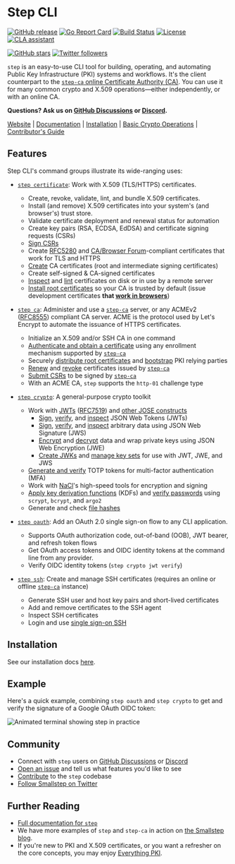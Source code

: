 # Step CLI

[![GitHub release](https://img.shields.io/github/release/smallstep/cli.svg)](https://github.com/smallstep/cli/releases)
[![Go Report Card](https://goreportcard.com/badge/github.com/smallstep/cli)](https://goreportcard.com/report/github.com/smallstep/cli)
[![Build Status](https://github.com/smallstep/cli/actions/workflows/test.yml/badge.svg)](https://github.com/smallstep/cli)
[![License](https://img.shields.io/badge/License-Apache%202.0-blue.svg)](https://opensource.org/licenses/Apache-2.0)
[![CLA assistant](https://cla-assistant.io/readme/badge/smallstep/cli)](https://cla-assistant.io/smallstep/cli)

[![GitHub stars](https://img.shields.io/github/stars/smallstep/cli.svg?style=social)](https://github.com/smallstep/cli/stargazers)
[![Twitter followers](https://img.shields.io/twitter/follow/smallsteplabs.svg?label=Follow&style=social)](https://twitter.com/intent/follow?screen_name=smallsteplabs)

`step` is an easy-to-use CLI tool for building, operating, and automating Public Key Infrastructure (PKI) systems and workflows.
It's the client counterpart to the [`step-ca` online Certificate Authority (CA)](https://github.com/smallstep/certificates).
You can use it for many common crypto and X.509 operations—either independently, or with an online CA.

**Questions? Ask us on [GitHub Discussions](https://github.com/smallstep/certificates/discussions) or [Discord](https://bit.ly/step-discord).**

[Website](https://smallstep.com) |
[Documentation](https://smallstep.com/docs/step-cli) |
[Installation](https://smallstep.com/docs/step-cli/installation) |
[Basic Crypto Operations](https://smallstep.com/docs/step-cli/basic-crypto-operations) |
[Contributor's Guide](./docs/CONTRIBUTING.md)

## Features

Step CLI's command groups illustrate its wide-ranging uses:

- [`step certificate`](https://smallstep.com/docs/step-cli/reference/certificate/): Work with X.509 (TLS/HTTPS) certificates.
  - Create, revoke, validate, lint, and bundle X.509 certificates.
  - Install (and remove) X.509 certificates into your system's (and browser's) trust store.
  - Validate certificate deployment and renewal status for automation
  - Create key pairs (RSA, ECDSA, EdDSA) and certificate signing requests (CSRs)
  - [Sign CSRs](https://smallstep.com/docs/step-cli/reference/certificate/sign/)
  - Create [RFC5280](https://tools.ietf.org/html/rfc5280) and [CA/Browser Forum](https://cabforum.org/baseline-requirements-documents/)-compliant certificates that work for TLS and HTTPS
  - [Create](https://smallstep.com/docs/step-cli/reference/certificate/create/) CA certificates (root and intermediate signing certificates)
  - Create self-signed & CA-signed certificates
  - [Inspect](https://smallstep.com/docs/step-cli/reference/certificate/inspect/) and [lint](https://smallstep.com/docs/step-cli/reference/certificate/lint/) certificates on disk or in use by a remote server
  - [Install root certificates](https://smallstep.com/docs/step-cli/reference/certificate/install/) so your CA is trusted by default (issue development certificates **that [work in browsers](https://smallstep.com/blog/step-v0-8-6-valid-HTTPS-certificates-for-dev-pre-prod.html)**)

- [`step ca`](https://smallstep.com/docs/step-cli/reference/ca/): Administer and use a [`step-ca`](https://github.com/smallstep/certificates) server, or any ACMEv2 ([RFC8555](https://tools.ietf.org/html/rfc8555)) compliant CA server. ACME is the protocol used by Let's Encrypt to automate the issuance of HTTPS certificates.
  - Initialize an X.509 and/or SSH CA in one command
  - [Authenticate and obtain a certificate](https://smallstep.com/docs/step-cli/reference/ca/certificate/) using any enrollment mechanism supported by [`step-ca`](https://github.com/smallstep/certificates)
  - Securely [distribute root certificates](https://smallstep.com/docs/step-cli/reference/ca/root/) and [bootstrap](https://smallstep.com/docs/step-cli/reference/ca/bootstrap/) PKI relying parties
  - [Renew](https://smallstep.com/docs/step-cli/reference/ca/renew/) and [revoke](https://smallstep.com/docs/step-cli/reference/ca/revoke/) certificates issued by [`step-ca`](https://github.com/smallstep/certificates)
  - [Submit CSRs](https://smallstep.com/docs/step-cli/reference/ca/sign/) to be signed by [`step-ca`](https://github.com/smallstep/certificates)
  - With an ACME CA, `step` supports the `http-01` challenge type

- [`step crypto`](https://smallstep.com/docs/step-cli/reference/crypto/): A general-purpose crypto toolkit
  - Work with [JWTs](https://jwt.io) ([RFC7519](https://tools.ietf.org/html/rfc7519)) and [other JOSE constructs](https://datatracker.ietf.org/wg/jose/documents/)
    - [Sign](https://smallstep.com/docs/step-cli/reference/crypto/jwt/sign), [verify](https://smallstep.com/docs/step-cli/reference/crypto/jwt/verify), and [inspect](https://smallstep.com/docs/step-cli/reference/crypto/jwt/inspect) JSON Web Tokens (JWTs)
    - [Sign](https://smallstep.com/docs/step-cli/reference/crypto/jws/sign), [verify](https://smallstep.com/docs/step-cli/reference/crypto/jws/verify), and [inspect](https://smallstep.com/docs/step-cli/reference/crypto/jws/inspect/) arbitrary data using JSON Web Signature (JWS)
    - [Encrypt](https://smallstep.com/docs/step-cli/reference/crypto/jwe/encrypt/) and [decrypt](https://smallstep.com/docs/step-cli/reference/crypto/jwe/decrypt/) data and wrap private keys using JSON Web Encryption (JWE)
    - [Create JWKs](https://smallstep.com/docs/step-cli/reference/crypto/jwk/create/) and [manage key sets](https://smallstep.com/docs/step-cli/reference/crypto/jwk/keyset) for use with JWT, JWE, and JWS
  - [Generate and verify](https://smallstep.com/docs/step-cli/reference/crypto/otp/) TOTP tokens for multi-factor authentication (MFA)
  - Work with [NaCl](https://nacl.cr.yp.to/)'s high-speed tools for encryption and
      signing
  - [Apply key derivation functions](https://smallstep.com/docs/step-cli/reference/crypto/kdf/) (KDFs) and [verify passwords](https://smallstep.com/docs/step-cli/reference/crypto/kdf/compare/) using `scrypt`, `bcrypt`, and `argo2`
  - Generate and check [file hashes](https://smallstep.com/docs/step-cli/reference/crypto/hash/)

- [`step oauth`](https://smallstep.com/docs/step-cli/reference/oauth/): Add an OAuth 2.0 single sign-on flow to any CLI application.
  - Supports OAuth authorization code, out-of-band (OOB), JWT bearer, and refresh token flows
  - Get OAuth access tokens and OIDC identity tokens at the command line from any provider.
  - Verify OIDC identity tokens (`step crypto jwt verify`)

- [`step ssh`](https://smallstep.com/docs/step-cli/reference/ssh/): Create and manage SSH certificates (requires an online or offline [`step-ca`](https://github.com/smallstep/certificates) instance)
  - Generate SSH user and host key pairs and short-lived certificates
  - Add and remove certificates to the SSH agent
  - Inspect SSH certificates
  - Login and use [single sign-on SSH](https://smallstep.com/blog/diy-single-sign-on-for-ssh/)

## Installation

See our installation docs [here](https://smallstep.com/docs/step-cli/installation).

## Example

Here's a quick example, combining `step oauth` and `step crypto` to get and verify the signature of a Google OAuth OIDC token:

![Animated terminal showing step in practice](https://smallstep.com/images/blog/2018-08-07-unfurl.gif)

## Community

* Connect with `step` users on [GitHub Discussions](https://github.com/smallstep/certificates/discussions) or [Discord](https://bit.ly/step-discord)
* [Open an issue](https://github.com/smallstep/cli/issues/new/choose) and tell us what features you'd like to see
* [Contribute](./docs/CONTRIBUTING.md) to the `step` codebase
* [Follow Smallstep on Twitter](https://twitter.com/smallsteplabs)

## Further Reading

* [Full documentation for `step`](https://smallstep.com/docs/step-cli)
* We have more examples of `step` and `step-ca` in action on [the Smallstep blog](https://smallstep.com/blog).
* If you're new to PKI and X.509 certificates, or you want a refresher on the core concepts, you may enjoy [Everything PKI](https://smallstep.com/blog/everything-pki/).
